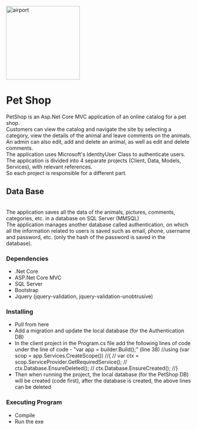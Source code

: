 <img align="center" alt="airport" height="200px" style="padding-right:10px;" src="https://marketplace.canva.com/EAFwPoYMnPg/1/0/1600w/canva-black-and-white-minimalist-modern-simple-pet-shop-logo-rJFBPjwo0ck.jpg" />  

# Pet Shop
PetShop is an Asp.Net Core MVC application of an online catalog for a pet shop.
<br>
Customers can view the catalog and navigate the site by selecting a category, view the details of the animal and leave comments on the animals.
<br>
An admin can also edit, add and delete an animal, as well as edit and delete comments.
<br>
The application uses Microsoft's IdentityUser Class to authenticate users.
<br>
The application is divided into 4 separate projects (Client, Data, Models, Services), with relevant references.
<br>
So each project is responsible for a different part.
<br>

## Data Base
<br>
The application saves all the data of the animals, pictures, comments, categories, etc. in a database on SQL Server (MMSQL)
<br>
The application manages another database called authentication, on which all the information related to users is saved such as email, phone, username and password, etc. (only the hash of the password is saved in the database).
<br>

### Dependencies
* .Net Core
* ASP.Net Core MVC
* SQL Server
* Bootstrap
* Jquery (jquery-validation, jquery-validation-unobtrusive)

### Installing
* Pull from here
* Add a migration and update the local database (for the Authentication DB)
* In the client project in the Program.cs file add the following lines of code under the line of code - "var app = builder.Build();" (line 38)
  //using (var scop = app.Services.CreateScope())
  //{
  //    var ctx = scop.ServiceProvider.GetRequiredService<MyContext>();
  //    ctx.Database.EnsureDeleted();
  //    ctx.Database.EnsureCreated();
  //}
* Then when running the project, the local database (for the PetShop DB) will be created (code first), after the database is created, the above lines can be deleted

### Executing Program
* Compile
* Run the exe
